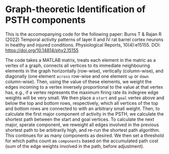 # Graph-theoretic Identification of PSTH components

This is the accomopanying code for the following paper:
Burns T & Rajan R (2022) Temporal activity patterns of layer II and IV rat barrel cortex neurons in healthy and injured conditions. Physiological Reports, 10(4):e15155.
DOI: https://doi.org/10.14814/phy2.15155

The code takes a MATLAB matrix, treats each element in the matric as a vertex of a graph, connects all vertices to its immediate neighbouring elements in the graph horizontally (row-wise), vertically (column-wise), and diagonally (one element `across` row-wise and one element `up` or `down` column-wise). Then, using the value of these elements, we weight the edges incoming to a vertex inversely proportional to the value at that vertex has, e.g., if a vertex represents the maximum firing rate its indegree edge weights will be very small. We then place a `start` and `goal` vertex above and below the top and bottom rows, respectively, which all vertices of the top and bottom rows are connected to with an arbitrary small weight. Then, to calculate the first major component of activity in the PSTH, we calculate the shortest path between the start and goal vertices. To calculate the next major, sperate component, we reweight all edges involved in the previous shortest path to be arbitrarily high, and re-run the shortest path algorithm. This continues for as many components as desired. We then set a threshold for which paths count as `components` based on the accumulated path cost (sum of the edge weights involved in the path, before adjustment).
